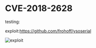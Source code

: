 # CVE-2018-2628

testing:



exploit:https://github.com/frohoff/ysoserial

![exploit](https://github.com/SecWiki/CMS-Hunter/blob/master/WebLogic/CVE-2018-2628/bypassing.png?raw=true)
